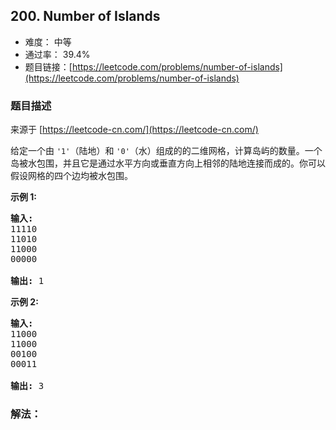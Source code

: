## 200. Number of Islands

- 难度： 中等
- 通过率： 39.4%
- 题目链接：[https://leetcode.com/problems/number-of-islands](https://leetcode.com/problems/number-of-islands)


### 题目描述

来源于 [https://leetcode-cn.com/](https://leetcode-cn.com/)

<p>给定一个由&nbsp;<code>&#39;1&#39;</code>（陆地）和 <code>&#39;0&#39;</code>（水）组成的的二维网格，计算岛屿的数量。一个岛被水包围，并且它是通过水平方向或垂直方向上相邻的陆地连接而成的。你可以假设网格的四个边均被水包围。</p>

<p><strong>示例 1:</strong></p>

<pre><strong>输入:</strong>
11110
11010
11000
00000

<strong>输出:</strong>&nbsp;1
</pre>

<p><strong>示例&nbsp;2:</strong></p>

<pre><strong>输入:</strong>
11000
11000
00100
00011

<strong>输出: </strong>3
</pre>


### 解法：